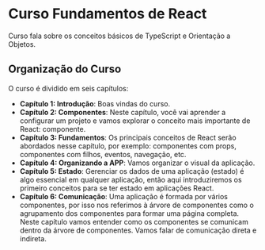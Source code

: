 # Curso Fundamentos de React

Curso fala sobre os conceitos básicos de TypeScript e Orientação a Objetos.

## Organização do Curso

O curso é dividido em seis capítulos:

- **Capítulo 1: Introdução**: Boas vindas do curso.
- **Capítulo 2: Componentes**: Neste capítulo, você vai aprender a configurar um projeto e vamos explorar o conceito mais importante de React: componente.
- **Capítulo 3: Fundamentos**: Os principais conceitos de React serão abordados nesse capítulo, por exemplo: componentes com props, componentes com filhos, eventos, navegação, etc.
- **Capítulo 4: Organizando a APP**: Vamos organizar o visual da aplicação.
- **Capítulo 5: Estado**: Gerenciar os dados de uma aplicação (estado) é algo essencial em qualquer aplicação, então aqui introduziremos os primeiro conceitos para se ter estado em aplicações React.
- **Capítulo 6: Comunicação**: Uma aplicação é formada por vários componentes, por isso nos referimos à árvore de componentes como o agrupamento dos componentes para formar uma página completa. Neste capítulo vamos entender como os componentes se comunicam dentro da árvore de componentes. Vamos falar de comunicação direta e indireta.
